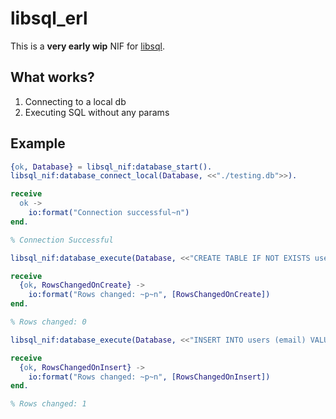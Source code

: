 # libsql_erl

This is a **very early wip** NIF for [libsql](https://github.com/tursodatabase/libsql).

## What works?

1. Connecting to a local db
2. Executing SQL without any params


## Example

```erlang
{ok, Database} = libsql_nif:database_start().
libsql_nif:database_connect_local(Database, <<"./testing.db">>).

receive
  ok ->
    io:format("Connection successful~n")
end.

% Connection Successful

libsql_nif:database_execute(Database, <<"CREATE TABLE IF NOT EXISTS users (email TEXT)">>).

receive
  {ok, RowsChangedOnCreate} ->
    io:format("Rows changed: ~p~n", [RowsChangedOnCreate])
end.

% Rows changed: 0

libsql_nif:database_execute(Database, <<"INSERT INTO users (email) VALUES ('alice@example.org')">>).

receive
  {ok, RowsChangedOnInsert} ->
    io:format("Rows changed: ~p~n", [RowsChangedOnInsert])
end.

% Rows changed: 1
```

